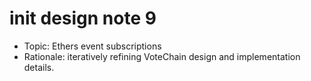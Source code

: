 # init design note 9

- Topic: Ethers event subscriptions
- Rationale: iteratively refining VoteChain design and implementation details.
